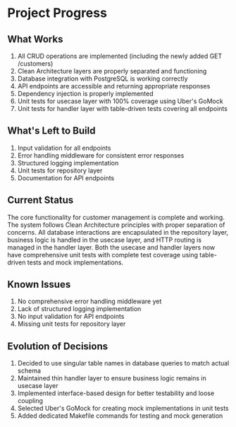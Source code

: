 # Project Progress

## What Works
1. All CRUD operations are implemented (including the newly added GET /customers)
2. Clean Architecture layers are properly separated and functioning
3. Database integration with PostgreSQL is working correctly
4. API endpoints are accessible and returning appropriate responses
5. Dependency injection is properly implemented
6. Unit tests for usecase layer with 100% coverage using Uber's GoMock
7. Unit tests for handler layer with table-driven tests covering all endpoints

## What's Left to Build
1. Input validation for all endpoints
2. Error handling middleware for consistent error responses
3. Structured logging implementation
4. Unit tests for repository layer
5. Documentation for API endpoints

## Current Status
The core functionality for customer management is complete and working. The system follows Clean Architecture principles with proper separation of concerns. All database interactions are encapsulated in the repository layer, business logic is handled in the usecase layer, and HTTP routing is managed in the handler layer. Both the usecase and handler layers now have comprehensive unit tests with complete test coverage using table-driven tests and mock implementations.

## Known Issues
1. No comprehensive error handling middleware yet
2. Lack of structured logging implementation
3. No input validation for API endpoints
4. Missing unit tests for repository layer

## Evolution of Decisions
1. Decided to use singular table names in database queries to match actual schema
2. Maintained thin handler layer to ensure business logic remains in usecase layer
3. Implemented interface-based design for better testability and loose coupling
4. Selected Uber's GoMock for creating mock implementations in unit tests
5. Added dedicated Makefile commands for testing and mock generation

